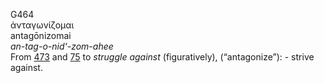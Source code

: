 <body>
  <p>G464<br>  ἀνταγωνίζομαι  <br> antagōnizomai  <br><i>an-tag-o-nid‘-zom-ahee </i><br>From <a href="g0473.htm">473</a> and <a href="g0075.htm">75</a>  to <i>struggle</i> <i>against</i> (figuratively), (“antagonize”): - strive against.<br></p>
 </body>
